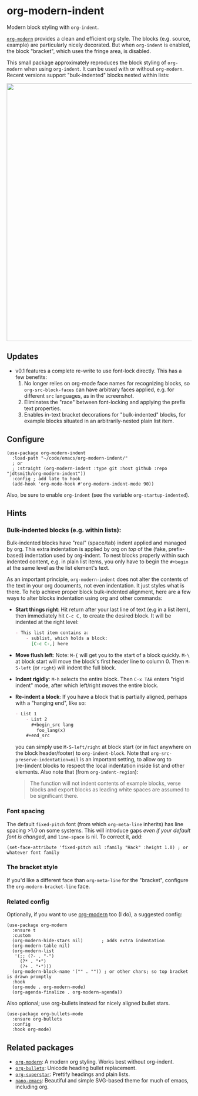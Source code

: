 # org-modern-indent

Modern block styling with `org-indent`.

[`org-modern`](https://github.com/minad/org-modern) provides a clean and efficient org style.  The blocks (e.g. source, example) are particularly nicely decorated.  But when `org-indent` is enabled, the block "bracket", which uses the fringe area, is disabled.

This small package approximately reproduces the block styling of `org-modern` when using `org-indent`.  It can be used with or without `org-modern`.  Recent versions support "bulk-indented" blocks nested within lists:

<img align="center" width=700 src=https://user-images.githubusercontent.com/93749/224204382-091fcd76-3ad0-467e-9525-287ae80e93c6.png>


## Updates

- v0.1 features a complete re-write to use font-lock directly.  This has a few benefits: 
  1. No longer relies on org-mode face names for recognizing
     blocks, so `org-src-block-faces` can have arbitrary faces
     applied, e.g. for different `src` languages, as in the screenshot.
  2. Eliminates the "race" between font-locking and applying the prefix text properties.
  3. Enables in-text bracket decorations for "bulk-indented" blocks, for example blocks situated
     in an arbitrarily-nested plain list item.

## Configure

```elisp
(use-package org-modern-indent
  :load-path "~/code/emacs/org-modern-indent/"
  ; or
  ; :straight (org-modern-indent :type git :host github :repo "jdtsmith/org-modern-indent"))
  :config ; add late to hook
  (add-hook 'org-mode-hook #'org-modern-indent-mode 90))
```
Also, be sure to enable `org-indent` (see the variable `org-startup-indented`).

## Hints

### Bulk-indented blocks (e.g. within lists):

Bulk-indented blocks have "real" (space/tab) indent applied and managed by org.  This extra indentation is applied by org on _top_ of the (fake, prefix-based) indentation used by org-indent.  To nest blocks properly within such indented content, e.g. in plain list items, you only have to begin the `#+begin` at the same level as the list element's text.

As an important principle, `org-modern-indent` does not alter the contents of the text in your org documents, not even indentation.  It just styles what is there.  To help achieve proper block bulk-indented alignment, here are a few ways to alter blocks indentation using org and other commands:

- **Start things right**: Hit return after your last line of text (e.g in a list item), then immediately hit `C-c C,` to create the desired block.  It will be indented at the right level:
   ```org
   - This list item contains a:
       - sublist, which holds a block:
	     [C-c C-,] here
   ```
- **Move flush left**: Note: `M-{` will get you to the start of a block quickly.  `M-\` at block start will move the block's first header line to column 0.  Then `M-S-left` (or `right`) will indent the full block.  
- **Indent rigidly**: `M-h` selects the entire block. Then `C-x TAB` enters "rigid indent" mode, after which left/right moves the entire block.
- **Re-indent a block**: If you have a block that is partially aligned, perhaps with a "hanging end", like so:
   ```org
   - List 1
       - List 2
	     #+begin_src lang
		   foo_lang(x)
	   #+end_src
   ```
  you can simply use `M-S-left/right` at block start (or in fact anywhere on the block header/footer) to `org-indent-block`.  Note that `org-src-preserve-indentation=nil` is an important setting, to allow org to (re-)indent blocks to respect the local indentation inside list and other elements.  Also note that (from `org-indent-region`): 

  > The function will not indent contents of example blocks, verse blocks and export blocks as leading white spaces are assumed to be significant there.

### Font spacing

The default `fixed-pitch` font (from which `org-meta-line` inherits) has line spacing >1.0 on some systems. This will introduce gaps _even if your default font is changed_, and `line-space` is nil.  To correct it, add: 

```elisp
(set-face-attribute 'fixed-pitch nil :family "Hack" :height 1.0) ; or whatever font family
```
### The bracket style 

If you'd like a different face than `org-meta-line` for the "bracket", configure the `org-modern-bracket-line` face.

### Related config

Optionally, if you want to use [org-modern](https://github.com/minad/org-modern) too (I do), a suggested config:

```elisp
(use-package org-modern
  :ensure t
  :custom
  (org-modern-hide-stars nil)		; adds extra indentation
  (org-modern-table nil)
  (org-modern-list 
   '(;; (?- . "-")
     (?* . "•")
     (?+ . "‣")))
  (org-modern-block-name '("" . "")) ; or other chars; so top bracket is drawn promptly
  :hook
  (org-mode . org-modern-mode)
  (org-agenda-finalize . org-modern-agenda))
```

Also optional; use org-bullets instead for nicely aligned bullet stars. 

```elisp
(use-package org-bullets-mode
  :ensure org-bullets
  :config
  :hook org-mode)
```


## Related packages

- [`org-modern`](https://github.com/minad/org-modern): A modern org styling.  Works best without org-indent.
- [`org-bullets`](https://github.com/sabof/org-bullets): Unicode heading bullet replacement.
- [`org-superstar`](https://github.com/integral-dw/org-superstar-mode): Prettify headings and plain lists.
- [`nano-emacs`](https://github.com/rougier/nano-emacs): Beautiful and simple SVG-based theme for much of emacs, including org. 
